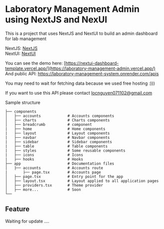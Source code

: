 # Laboratory Management Admin using NextJS and NexUI

This is a project that uses NextJS and NextUI to build an admin dashboard for lab management

NextJS: [NextJS](https://nextjs.org/) </br>
NextUI: [NextUI](https://nextui.org/)

You can see the demo here: [https://nextui-dashboard-template.vercel.app/](https://laboratory-management-admin.vercel.app/) </br>
And public API: https://laboratory-management-system.onrender.com/apis

You may need to wait for fetching data because we used free hosting :)))

If you want to use this API please contact locnguyen071102@gmail.com

Sample structure
```
├── components
│   ├── accounts            # Accounts components
│   ├── charts              # Charts components
│   ├── breadcrumb          # component
|   ├── home                # Home components
|   ├── layout              # Layout components
|   ├── navbar              # Navbar components
|   ├── sidebar             # Sidebar components
|   ├── table               # Table components
|   ├── styles              # Some reusable components
|   ├── icons               # Icons
|   ├── hooks               # Hooks
├── app                     # Documentation files
│   ├── accounts            # Accounts route
|       ├── page.tsx        # Accounts page
│   ├── page.tsx            # Entry point for the app
│   ├── layout.tsx          # Layout applied to all application pages
│   ├── providers.tsx       # Theme provider
│   ├── more...             # Soon
└──
```
## Feature
Waiting for update ....
